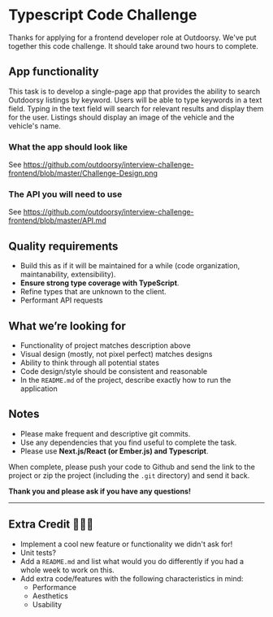 # Typescript Code Challenge

Thanks for applying for a frontend developer role at Outdoorsy. We've put together this code challenge. It should take around two hours to complete.

## App functionality
This task is to develop a single-page app that provides the ability to search Outdoorsy listings by keyword. Users will be able to type keywords in a text field. Typing in the text field will search for relevant results and display them for the user. Listings should display an image of the vehicle and the vehicle's name.
### What the app should look like
See https://github.com/outdoorsy/interview-challenge-frontend/blob/master/Challenge-Design.png
### The API you will need to use
See https://github.com/outdoorsy/interview-challenge-frontend/blob/master/API.md

## Quality requirements
- Build this as if it will be maintained for a while (code organization, maintanability, extensibility).
- **Ensure strong type coverage with TypeScript**.
- Refine types that are unknown to the client.
- Performant API requests
## What we’re looking for
- Functionality of project matches description above
- Visual design (mostly, not pixel perfect) matches designs
- Ability to think through all potential states
- Code design/style should be consistent and reasonable
- In the `README.md` of the project, describe exactly how to run the application
## Notes
- Please make frequent and descriptive git commits.
- Use any dependencies that you find useful to complete the task.
- Please use **Next.js/React (or Ember.js) and Typescript**.

When complete, please push your code to Github and send the link to the project or zip the project (including the `.git` directory) and send it back.

**Thank you and please ask if you have any questions!**

---
## Extra Credit 🚀🚀🚀
- Implement a cool new feature or functionality we didn't ask for!
- Unit tests?
- Add a `README.md` and list what would you do differently if you had a whole week to work on this.
- Add extra code/features with the following characteristics in mind:
  - Performance
  - Aesthetics
  - Usability